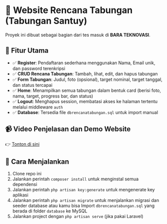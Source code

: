 # 🌟 Website Rencana Tabungan (Tabungan Santuy)

Proyek ini dibuat sebagai bagian dari tes masuk di **BARA TEKNOVASI**.

## 🔧 Fitur Utama
- ✅ **Register**: Pendaftaran sederhana menggunakan Nama, Email unik, dan password terenkripsi
- ✅ **CRUD Rencana Tabungan**: Tambah, lihat, edit, dan hapus tabungan
- ✅ **Form Tabungan**: Judul, foto (opsional), target nominal, target tanggal, dan status tercapai
- ✅ **Home**: Menampilkan semua tabungan dalam bentuk card (berisi foto, nama, target, progress bar, dan status)
- ✅ **Logout**: Menghapus session, membatasi akses ke halaman tertentu melalui middleware `auth`
- ✅ **Database**: Tersedia file `dbrencanatabungan.sql` untuk import manual

## 📹 Video Penjelasan dan Demo Website
👉 [Tonton di sini](https://drive.google.com/file/d/1RXSawpXWbLCekqKQ779GD3C8-ZLLy617/view?usp=drive_link)

## 📁 Cara Menjalankan
1. Clone repo ini
2. Jalankan perintah `composer install` untuk menginstal semua dependensi
3. Jalankan perintah `php artisan key:generate` untuk mengenerate key aplikasi
4. Jalankan perintah `php artisan migrate` untuk menjalankan migrasi dan seeder database atau kamu bisa Import `dbrencanatabungan.sql` yang berada di folder `database` ke MySQL
5. Jalankan project dengan `php artisan serve` (jika pakai Laravel)
